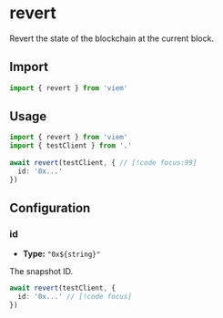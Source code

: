# revert

Revert the state of the blockchain at the current block.

## Import 

```ts
import { revert } from 'viem'
```

## Usage

```ts
import { revert } from 'viem'
import { testClient } from '.'
 
await revert(testClient, { // [!code focus:99]
  id: '0x...'
})
```

## Configuration

### id

- **Type:** ``"0x${string}"``

The snapshot ID.

```ts
await revert(testClient, {
  id: '0x...' // [!code focus]
})
```